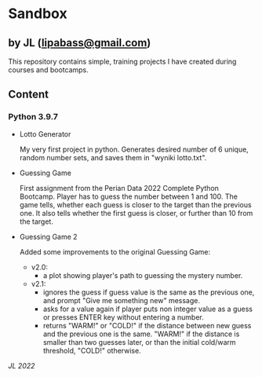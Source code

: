 # Sandbox
## by JL (lipabass@gmail.com)

This repository contains simple, training projects I have created during courses and bootcamps.

## Content
### Python 3.9.7
 * Lotto Generator

   My very first project in python. Generates desired number of 6 unique, random number sets, and saves them in "wyniki lotto.txt".

 * Guessing Game

   First assignment from the Perian Data 2022 Complete Python Bootcamp. Player has to guess the number between 1 and 100.
   The game tells, whether each guess is closer to the target than the previous one. It also tells whether the first guess
   is closer, or further than 10 from the target.

 * Guessing Game 2

   Added some improvements to the original Guessing Game:
   * v2.0:
     * a plot showing player's path to guessing the mystery number.
   * v2.1:
     * ignores the guess if guess value is the same as the previous one, and prompt "Give me something new" message.
     * asks for a value again if player puts non integer value as a guess or presses ENTER key without entering a number.
     * returns "WARM!" or "COLD!" if the distance between new guess and the previous one is the same. "WARM!" if the distance is smaller than two guesses later, or than the initial cold/warm threshold, "COLD!" otherwise.

*JL 2022*
